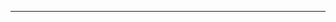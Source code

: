 <!--
CO_OP_TRANSLATOR_METADATA:
{
  "original_hash": "685f55cb07de19b52a30ce6e8b6d889e",
  "translation_date": "2025-08-28T21:03:38+00:00",
  "source_file": "03-CoreGenerativeAITechniques/README.md",
  "language_code": "my"
}
-->


---

